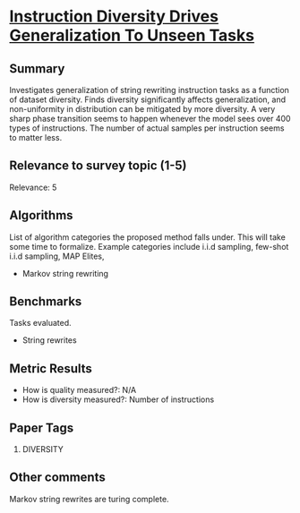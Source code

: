 # [Instruction Diversity Drives Generalization To Unseen Tasks](https://arxiv.org/abs/2402.10891)


## Summary

Investigates generalization of string rewriting instruction tasks as a function of dataset diversity. Finds diversity significantly affects generalization, and non-uniformity in distribution can be mitigated by more diversity. A very sharp phase transition seems to happen whenever the model sees over 400 types of instructions. The number of actual samples per instruction seems to matter less.

## Relevance to survey topic (1-5)

Relevance: 5

## Algorithms

List of algorithm categories the proposed method falls under. This will take some time to formalize. Example categories include i.i.d sampling, few-shot i.i.d sampling, MAP Elites, 

- Markov string rewriting

## Benchmarks

Tasks evaluated.

- String rewrites

## Metric Results

- How is quality measured?: N/A
- How is diversity measured?: Number of instructions

## Paper Tags

1. DIVERSITY


## Other comments

Markov string rewrites are turing complete.
